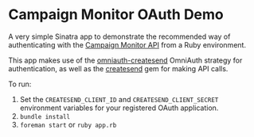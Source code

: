 # Campaign Monitor OAuth Demo

A very simple Sinatra app to demonstrate the recommended way of authenticating with the [Campaign Monitor API](http://www.campaignmonitor.com/api/) from a Ruby environment.

This app makes use of the [omniauth-createsend](https://github.com/jdennes/omniauth-createsend/) OmniAuth strategy for authentication, as well as the [createsend](https://github.com/campaignmonitor/createsend-ruby) gem for making API calls.

To run:

1. Set the `CREATESEND_CLIENT_ID` and `CREATESEND_CLIENT_SECRET` environment variables for your registered OAuth application.
2. `bundle install`
3. `foreman start` or `ruby app.rb`
